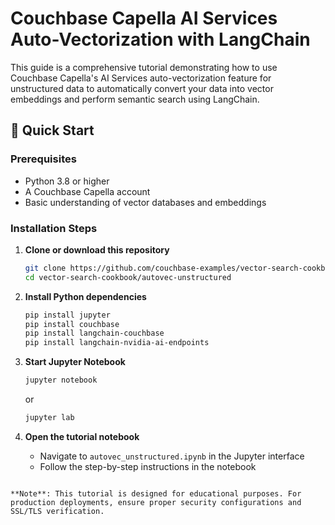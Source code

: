 # Couchbase Capella AI Services Auto-Vectorization with LangChain

This guide is a comprehensive tutorial demonstrating how to use Couchbase Capella's AI Services auto-vectorization feature for unstructured data to automatically convert your data into vector embeddings and perform semantic search using LangChain.

## 🚀 Quick Start

### Prerequisites

- Python 3.8 or higher
- A Couchbase Capella account
- Basic understanding of vector databases and embeddings

### Installation Steps

1. **Clone or download this repository**
   ```bash
   git clone https://github.com/couchbase-examples/vector-search-cookbook.git
   cd vector-search-cookbook/autovec-unstructured
   ```

2. **Install Python dependencies**
   ```bash
   pip install jupyter
   pip install couchbase
   pip install langchain-couchbase
   pip install langchain-nvidia-ai-endpoints
   ```

3. **Start Jupyter Notebook**
   ```bash
   jupyter notebook
   ```
   or
   ```bash
   jupyter lab
   ```

4. **Open the tutorial notebook**
   - Navigate to `autovec_unstructured.ipynb` in the Jupyter interface
   - Follow the step-by-step instructions in the notebook
```

**Note**: This tutorial is designed for educational purposes. For production deployments, ensure proper security configurations and SSL/TLS verification.

